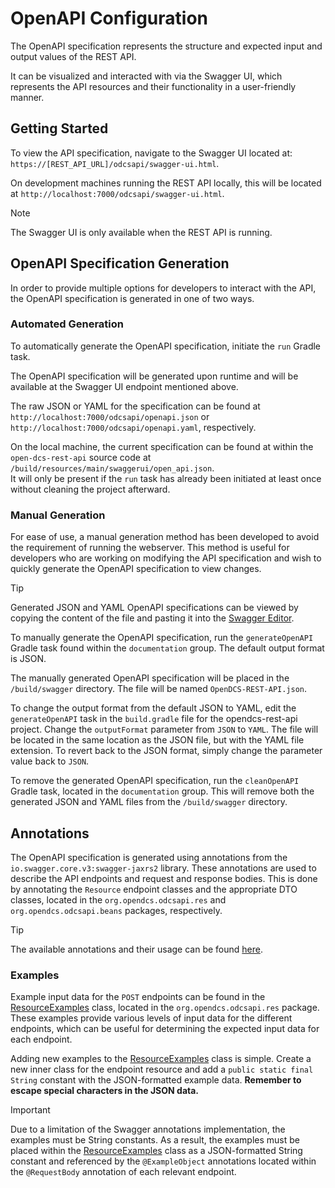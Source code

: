 # OpenAPI Configuration

The OpenAPI specification represents the structure and expected input and output values of the
REST API.  

It can be visualized and interacted with via the Swagger UI, which represents the API
resources and their functionality in a user-friendly manner.

## Getting Started

To view the API specification, navigate to the Swagger UI located at:
`https://[REST_API_URL]/odcsapi/swagger-ui.html`.

On development machines running the REST API locally, this will be located at `http://localhost:7000/odcsapi/swagger-ui.html`.

> [!NOTE]
> The Swagger UI is only available when the REST API is running.

## OpenAPI Specification Generation

In order to provide multiple options for developers to interact with the API,
the OpenAPI specification is generated in one of two ways.

### Automated Generation
To automatically generate the OpenAPI specification, initiate the `run` Gradle task.

The OpenAPI specification will be generated upon runtime and will be available at the Swagger UI
endpoint mentioned above.

The raw JSON or YAML for the specification can be found at `http://localhost:7000/odcsapi/openapi.json`
or `http://localhost:7000/odcsapi/openapi.yaml`, respectively.

On the local machine, the current specification can be found at within the `open-dcs-rest-api` source 
code at `/build/resources/main/swaggerui/open_api.json`.  
It will only be present if the `run` task has already been initiated at least once without 
cleaning the project afterward.

### Manual Generation

For ease of use, a manual generation method has been developed to avoid the requirement of running
the webserver. This method is useful for developers who are working on modifying the API specification and
wish to quickly generate the OpenAPI specification to view changes.

> [!TIP]
> Generated JSON and YAML OpenAPI specifications can be viewed by copying the content of the file and pasting it into the
> [Swagger Editor](`https://editor.swagger.io/`).

To manually generate the OpenAPI specification, run the `generateOpenAPI` Gradle task found within
the `documentation` group. The default output format is JSON.

The manually generated OpenAPI specification will be placed in the `/build/swagger` directory. The
file will be named `OpenDCS-REST-API.json`.

To change the output format from the default JSON to YAML, edit the `generateOpenAPI` task in the
`build.gradle` file for the opendcs-rest-api project. Change the `outputFormat` parameter from
`JSON` to `YAML`. The file will be located in the same location as the JSON file, but with the YAML
file extension. To revert back to the JSON format, simply change the parameter value back to `JSON`.

To remove the generated OpenAPI specification, run the `cleanOpenAPI` Gradle task, located in the 
`documentation` group. This will remove both the generated JSON and YAML files from
the `/build/swagger` directory.

## Annotations

The OpenAPI specification is generated using annotations from the `io.swagger.core.v3:swagger-jaxrs2`
library. These annotations are used to describe the API endpoints and request and response bodies. 
This is done by annotating the `Resource` endpoint classes and the appropriate DTO classes, 
located in the `org.opendcs.odcsapi.res` and `org.opendcs.odcsapi.beans` packages, respectively.

> [!TIP] 
> The available annotations and their usage can be found 
> [here](https://github.com/swagger-api/swagger-core/wiki/Swagger-2.X---Annotations).

### Examples

Example input data for the `POST` endpoints can be found in the
[ResourceExamples](../opendcs-rest-api/src/main/java/org/opendcs/odcsapi/res/ResourceExamples.java) 
class, located in the `org.opendcs.odcsapi.res` package. These examples provide various levels of 
input data for the different endpoints, which can be useful for determining the expected input data 
for each endpoint.

Adding new examples to the
[ResourceExamples](../opendcs-rest-api/src/main/java/org/opendcs/odcsapi/res/ResourceExamples.java) 
class is simple. Create a new inner class for the endpoint resource and add a 
`public static final String` constant with the JSON-formatted example data. 
**Remember to escape special characters in the JSON data.**

> [!IMPORTANT]  
> Due to a limitation of the Swagger annotations implementation, the examples must be String constants.
As a result, the examples must be placed within the
[ResourceExamples](../opendcs-rest-api/src/main/java/org/opendcs/odcsapi/res/ResourceExamples.java)
class as a JSON-formatted String constant and referenced by the `@ExampleObject` annotations located 
within the `@RequestBody` annotation of each relevant endpoint. 